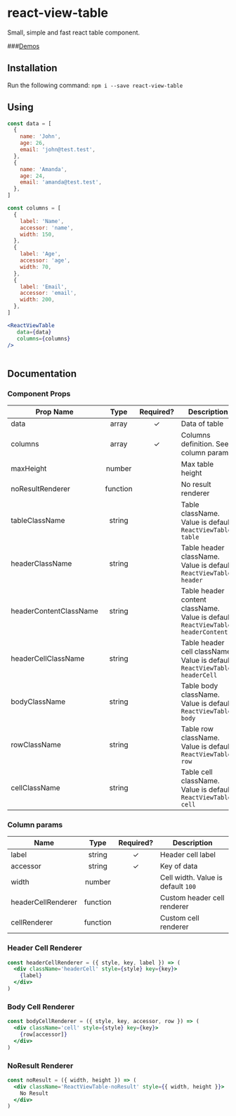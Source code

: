 # react-view-table
Small, simple and fast react table component.

###[Demos](https://asimonok.github.io/react-view-table/)

## Installation
Run the following command:
`npm i --save react-view-table`

## Using
``` jsx
const data = [
  {
    name: 'John',
    age: 26,
    email: 'john@test.test',
  },
  {
    name: 'Amanda',
    age: 24,
    email: 'amanda@test.test',
  },
]

const columns = [
  {
    label: 'Name',
    accessor: 'name',
    width: 150,
  },
  {
    label: 'Age',
    accessor: 'age',
    width: 70,
  },
  {
    label: 'Email',
    accessor: 'email',
    width: 200,
  },
]

<ReactViewTable
   data={data}
   columns={columns}
/>
 
```


## Documentation

### Component Props

| Prop Name              |   Type   | Required? | Description                                                                     |
|------------------------|:--------:|:---------:|---------------------------------------------------------------------------------|
| data                   |   array  |     ✓     | Data of table                                                                   |
| columns                |   array  |     ✓     | Columns definition. See column params                                           |
| maxHeight              | number   |           | Max table height                                                                |
| noResultRenderer       | function |           | No result renderer                                                              |
| tableClassName         | string   |           | Table className. Value is default `ReactViewTable-table`                        |
| headerClassName        | string   |           | Table header className. Value is default `ReactViewTable-header`                |
| headerContentClassName | string   |           | Table header content className. Value is default `ReactViewTable-headerContent` |
| headerCellClassName    | string   |           | Table header cell className. Value is default `ReactViewTable-headerCell`       |
| bodyClassName          | string   |           | Table body className. Value is default `ReactViewTable-body`                    |
| rowClassName           | string   |           | Table row className. Value is default `ReactViewTable-row`                      |
| cellClassName          | string   |           | Table cell className. Value is default `ReactViewTable-cell`                    |

### Column params

| Name               |   Type   | Required? | Description                 |
|--------------------|:--------:|:---------:|-----------------------------|
| label              |  string  |     ✓     | Header cell label           |
| accessor           |  string  |     ✓     | Key of data                 |
| width              |  number  |           | Cell width. Value is default `100`                  |
| headerCellRenderer | function |           | Custom header cell renderer |
| cellRenderer       | function |           | Custom cell renderer        |

### Header Cell Renderer

``` jsx
const headerCellRenderer = ({ style, key, label }) => (
  <div className='headerCell' style={style} key={key}>
    {label}
  </div>
)
```

### Body Cell Renderer

``` jsx
const bodyCellRenderer = ({ style, key, accessor, row }) => (
  <div className='cell' style={style} key={key}>
    {row[accessor]}
  </div>
)
```

### NoResult Renderer

``` jsx
const noResult = ({ width, height }) => (
  <div className='ReactViewTable-noResult' style={{ width, height }}>
    No Result
  </div>
)
```
